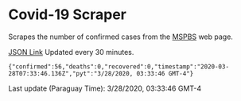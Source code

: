 # Covid-19 Scraper

Scrapes the number of confirmed cases from the [MSPBS](https://www.mspbs.gov.py/covid-19.php) web page.

[JSON Link](https://jmayalag.github.io/covid19-scrape/cases.json)
Updated every 30 minutes.
```
{"confirmed":56,"deaths":0,"recovered":0,"timestamp":"2020-03-28T07:33:46.136Z","pyt":"3/28/2020, 03:33:46 GMT-4"}
```
Last update (Paraguay Time): 3/28/2020, 03:33:46 GMT-4